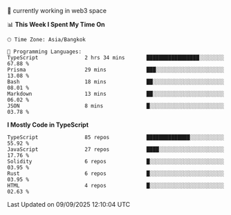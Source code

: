 🔭 currently working in web3 space

<!--START_SECTION:waka-->
📊 **This Week I Spent My Time On** 

```text
🕑︎ Time Zone: Asia/Bangkok

💬 Programming Languages: 
TypeScript               2 hrs 34 mins       █████████████████░░░░░░░░   67.88 % 
Prisma                   29 mins             ███░░░░░░░░░░░░░░░░░░░░░░   13.08 % 
Bash                     18 mins             ██░░░░░░░░░░░░░░░░░░░░░░░   08.01 % 
Markdown                 13 mins             ██░░░░░░░░░░░░░░░░░░░░░░░   06.02 % 
JSON                     8 mins              █░░░░░░░░░░░░░░░░░░░░░░░░   03.78 % 
```

**I Mostly Code in TypeScript** 

```text
TypeScript               85 repos            ██████████████░░░░░░░░░░░   55.92 % 
JavaScript               27 repos            ████░░░░░░░░░░░░░░░░░░░░░   17.76 % 
Solidity                 6 repos             █░░░░░░░░░░░░░░░░░░░░░░░░   03.95 % 
Rust                     6 repos             █░░░░░░░░░░░░░░░░░░░░░░░░   03.95 % 
HTML                     4 repos             █░░░░░░░░░░░░░░░░░░░░░░░░   02.63 % 
```




 Last Updated on 09/09/2025 12:10:04 UTC
<!--END_SECTION:waka-->
